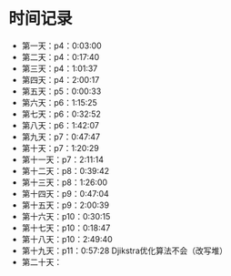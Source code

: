 # 时间记录
- 第一天：p4：0:03:00
- 第二天：p4：0:17:40
- 第三天：p4：1:01:37
- 第四天：p4：2:00:17
- 第五天：p5：0:00:33
- 第六天：p6：1:15:25
- 第七天：p6：0:32:52
- 第八天：p6：1:42:07
- 第九天：p7：0:47:47
- 第十天：p7：1:20:29
- 第十一天：p7：2:11:14
- 第十二天：p8：0:39:42
- 第十三天：p8：1:26:00
- 第十四天：p9：0:47:04
- 第十五天：p9：2:00:39
- 第十六天：p10：0:30:15
- 第十七天：p10：0:18:47
- 第十八天：p10：2:49:40
- 第十九天：p11：0:57:28        Djikstra优化算法不会（改写堆）
- 第二十天：



